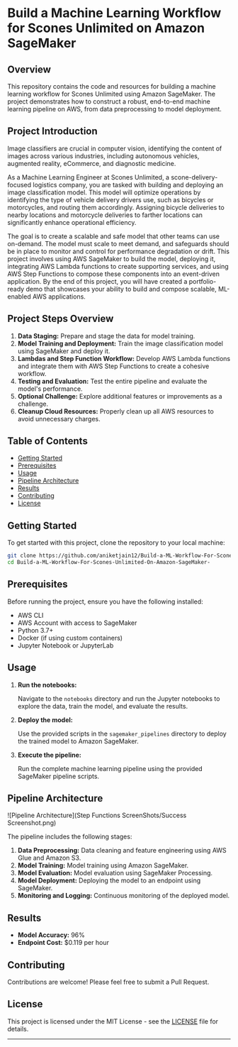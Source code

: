 

# Build a Machine Learning Workflow for Scones Unlimited on Amazon SageMaker


## Overview

This repository contains the code and resources for building a machine learning workflow for Scones Unlimited using Amazon SageMaker. The project demonstrates how to construct a robust, end-to-end machine learning pipeline on AWS, from data preprocessing to model deployment.

## Project Introduction

Image classifiers are crucial in computer vision, identifying the content of images across various industries, including autonomous vehicles, augmented reality, eCommerce, and diagnostic medicine. 

As a Machine Learning Engineer at Scones Unlimited, a scone-delivery-focused logistics company, you are tasked with building and deploying an image classification model. This model will optimize operations by identifying the type of vehicle delivery drivers use, such as bicycles or motorcycles, and routing them accordingly. Assigning bicycle deliveries to nearby locations and motorcycle deliveries to farther locations can significantly enhance operational efficiency.

The goal is to create a scalable and safe model that other teams can use on-demand. The model must scale to meet demand, and safeguards should be in place to monitor and control for performance degradation or drift. This project involves using AWS SageMaker to build the model, deploying it, integrating AWS Lambda functions to create supporting services, and using AWS Step Functions to compose these components into an event-driven application. By the end of this project, you will have created a portfolio-ready demo that showcases your ability to build and compose scalable, ML-enabled AWS applications.

## Project Steps Overview

1. **Data Staging:** Prepare and stage the data for model training.
2. **Model Training and Deployment:** Train the image classification model using SageMaker and deploy it.
3. **Lambdas and Step Function Workflow:** Develop AWS Lambda functions and integrate them with AWS Step Functions to create a cohesive workflow.
4. **Testing and Evaluation:** Test the entire pipeline and evaluate the model's performance.
5. **Optional Challenge:** Explore additional features or improvements as a challenge.
6. **Cleanup Cloud Resources:** Properly clean up all AWS resources to avoid unnecessary charges.

## Table of Contents

- [Getting Started](#getting-started)
- [Prerequisites](#prerequisites)
- [Usage](#usage)
- [Pipeline Architecture](#pipeline-architecture)
- [Results](#results)
- [Contributing](#contributing)
- [License](#license)


## Getting Started

To get started with this project, clone the repository to your local machine:

```bash
git clone https://github.com/aniketjain12/Build-a-ML-Workflow-For-Scones-Unlimited-On-Amazon-SageMaker-.git
cd Build-a-ML-Workflow-For-Scones-Unlimited-On-Amazon-SageMaker-
```

## Prerequisites

Before running the project, ensure you have the following installed:

- AWS CLI
- AWS Account with access to SageMaker
- Python 3.7+
- Docker (if using custom containers)
- Jupyter Notebook or JupyterLab


## Usage

1. **Run the notebooks:**
   
   Navigate to the `notebooks` directory and run the Jupyter notebooks to explore the data, train the model, and evaluate the results.

2. **Deploy the model:**
   
   Use the provided scripts in the `sagemaker_pipelines` directory to deploy the trained model to Amazon SageMaker.

3. **Execute the pipeline:**
   
   Run the complete machine learning pipeline using the provided SageMaker pipeline scripts.

## Pipeline Architecture

![Pipeline Architecture](Step Functions ScreenShots/Success Screenshot.png)

The pipeline includes the following stages:

1. **Data Preprocessing:** Data cleaning and feature engineering using AWS Glue and Amazon S3.
2. **Model Training:** Model training using Amazon SageMaker.
3. **Model Evaluation:** Model evaluation using SageMaker Processing.
4. **Model Deployment:** Deploying the model to an endpoint using SageMaker.
5. **Monitoring and Logging:** Continuous monitoring of the deployed model.

## Results

- **Model Accuracy:** 96%
- **Endpoint Cost:** $0.119 per hour

## Contributing

Contributions are welcome! Please feel free to submit a Pull Request.

## License

This project is licensed under the MIT License - see the [LICENSE](LICENSE) file for details.

---
